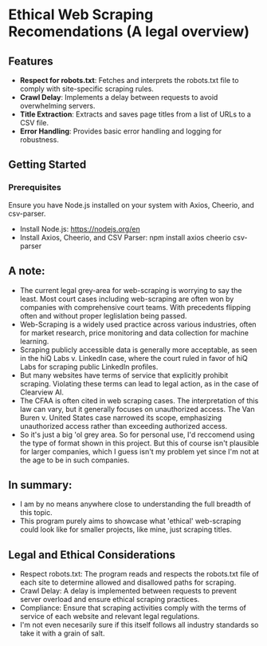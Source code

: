 # Ethical Web Scraping Recomendations (A legal overview)

## Features
- **Respect for robots.txt**: Fetches and interprets the robots.txt file to comply with site-specific scraping rules.
- **Crawl Delay**: Implements a delay between requests to avoid overwhelming servers.
- **Title Extraction**: Extracts and saves page titles from a list of URLs to a CSV file.
- **Error Handling**: Provides basic error handling and logging for robustness.

## Getting Started

### Prerequisites
Ensure you have Node.js installed on your system with Axios, Cheerio, and csv-parser.

- Install Node.js: https://nodejs.org/en
- Install Axios, Cheerio, and CSV Parser: npm install axios cheerio csv-parser

## A note:
- The current legal grey-area for web-scraping is worrying to say the least. Most court cases including web-scraping are often won by companies with comprehensive court teams. With precedents flipping often and without proper leglislation being passed.
- Web-Scraping is a widely used practice across various industries, often for market research, price monitoring and data collection for machine learning.
- Scraping publicly accessible data is generally more acceptable, as seen in the hiQ Labs v. LinkedIn case, where the court ruled in favor of hiQ Labs for scraping public LinkedIn profiles.
- But many websites have terms of service that explicitly prohibit scraping. Violating these terms can lead to legal action, as in the case of Clearview AI.
- The CFAA is often cited in web scraping cases. The interpretation of this law can vary, but it generally focuses on unauthorized access. The Van Buren v. United States case narrowed its scope, emphasizing unauthorized access rather than exceeding authorized access.
- So it's just a big 'ol grey area. So for personal use, I'd reccomend using the type of format shown in this project. But this of course isn't plausible for larger companies, which I guess isn't my problem yet since I'm not at the age to be in such companies.

## In summary:
- I am by no means anywhere close to understanding the full breadth of this topic.
- This program purely aims to showcase what 'ethical' web-scraping could look like for smaller projects, like mine, just scraping titles.
  
## Legal and Ethical Considerations
- Respect robots.txt: The program reads and respects the robots.txt file of each site to determine allowed and disallowed paths for scraping.
- Crawl Delay: A delay is implemented between requests to prevent server overload and ensure ethical scraping practices.
- Compliance: Ensure that scraping activities comply with the terms of service of each website and relevant legal regulations.
- I'm not even necesarily sure if this itself follows all industry standards so take it with a grain of salt. 
